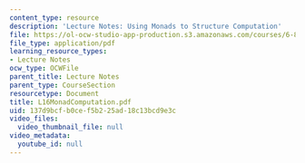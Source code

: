 ```yaml
---
content_type: resource
description: 'Lecture Notes: Using Monads to Structure Computation'
file: https://ol-ocw-studio-app-production.s3.amazonaws.com/courses/6-827-multithreaded-parallelism-languages-and-compilers-fall-2002/137d9bcfb0cef5b225ad18c13bcd9e3c_L16MonadComputation.pdf
file_type: application/pdf
learning_resource_types:
- Lecture Notes
ocw_type: OCWFile
parent_title: Lecture Notes
parent_type: CourseSection
resourcetype: Document
title: L16MonadComputation.pdf
uid: 137d9bcf-b0ce-f5b2-25ad-18c13bcd9e3c
video_files:
  video_thumbnail_file: null
video_metadata:
  youtube_id: null
---
```

